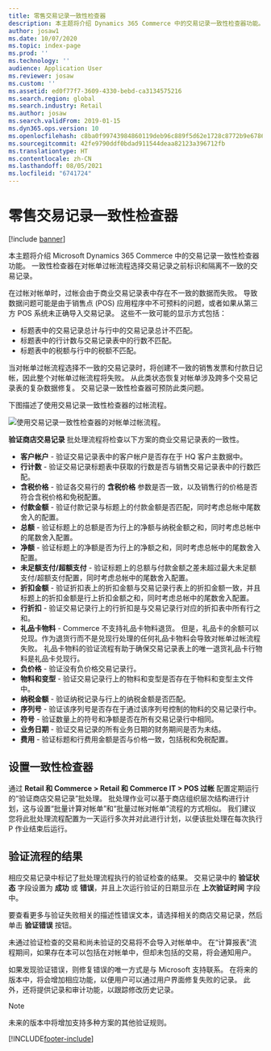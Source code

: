 ```yaml
---
title: 零售交易记录一致性检查器
description: 本主题将介绍 Dynamics 365 Commerce 中的交易记录一致性检查器功能。
author: josaw1
ms.date: 10/07/2020
ms.topic: index-page
ms.prod: ''
ms.technology: ''
audience: Application User
ms.reviewer: josaw
ms.custom: ''
ms.assetid: ed0f77f7-3609-4330-bebd-ca3134575216
ms.search.region: global
ms.search.industry: Retail
ms.author: josaw
ms.search.validFrom: 2019-01-15
ms.dyn365.ops.version: 10
ms.openlocfilehash: c8ba0f99743984860119deb96c889f5d62e1728c8772b9e6786d371690b61489
ms.sourcegitcommit: 42fe9790ddf0bdad911544deaa82123a396712fb
ms.translationtype: HT
ms.contentlocale: zh-CN
ms.lasthandoff: 08/05/2021
ms.locfileid: "6741724"
---
```

# <a name="retail-transaction-consistency-checker"></a>零售交易记录一致性检查器

[!include [banner](includes/banner.md)]

本主题将介绍 Microsoft Dynamics 365 Commerce 中的交易记录一致性检查器功能。 一致性检查器在对帐单过帐流程选择交易记录之前标识和隔离不一致的交易记录。

在过帐对帐单时，过帐会由于商业交易记录表中存在不一致的数据而失败。 导致数据问题可能是由于销售点 (POS) 应用程序中不可预料的问题，或者如果从第三方 POS 系统未正确导入交易记录。 这些不一致可能的显示方式包括： 

- 标题表中的交易记录总计与行中的交易记录总计不匹配。
- 标题表中的行计数与交易记录表中的行数不匹配。
- 标题表中的税额与行中的税额不匹配。 

当对帐单过帐流程选择不一致的交易记录时，将创建不一致的销售发票和付款日记帐，因此整个对帐单过帐流程将失败。 从此类状态恢复对帐单涉及跨多个交易记录表的复杂数据修复。 交易记录一致性检查器可预防此类问题。

下图描述了使用交易记录一致性检查器的过帐流程。

![使用交易记录一致性检查器的对帐单过帐流程。](./media/validchecker.png "使用零售交易记录一致性检查器的对帐单过帐流程")

**验证商店交易记录** 批处理流程将检查以下方案的商业交易记录表的一致性。

- **客户帐户** - 验证交易记录表中的客户帐户是否存在于 HQ 客户主数据中。
- **行计数** - 验证交易记录标题表中获取的行数是否与销售交易记录表中的行数匹配。
- **含税价格** - 验证各交易行的 **含税价格** 参数是否一致，以及销售行的价格是否符合含税价格和免税配置。
- **付款金额** - 验证付款记录与标题上的付款金额是否匹配，同时考虑总帐中尾数舍入的配置。
- **总额** - 验证标题上的总额是否为行上的净额与纳税金额之和，同时考虑总帐中的尾数舍入配置。
- **净额** - 验证标题上的净额是否为行上的净额之和，同时考虑总帐中的尾数舍入配置。
- **未足额支付/超额支付** - 验证标题上的总额与付款金额之差未超过最大未足额支付/超额支付配置，同时考虑总帐中的尾数舍入配置。
- **折扣金额** - 验证折扣表上的折扣金额与交易记录行表上的折扣金额一致，并且标题上的折扣金额是行上折扣金额之和，同时考虑总帐中的尾数舍入配置。
- **行折扣** - 验证交易记录行上的行折扣是与交易记录行对应的折扣表中所有行之和。
- **礼品卡物料** - Commerce 不支持礼品卡物料退货。 但是，礼品卡的余额可以兑现。作为退货行而不是兑现行处理的任何礼品卡物料会导致对帐单过帐流程失败。 礼品卡物料的验证流程有助于确保交易记录表上的唯一退货礼品卡行物料是礼品卡兑现行。
- **负价格** - 验证没有负价格交易记录行。
- **物料和变型** - 验证交易记录行上的物料和变型是否存在于物料和变型主文件中。
- **纳税金额** - 验证纳税记录与行上的纳税金额是否匹配。
- **序列号** - 验证该序列号是否存在于通过该序列号控制的物料的交易记录行中。
- **符号** - 验证数量上的符号和净额是否在所有交易记录行中相同。
- **业务日期** - 验证交易记录的所有业务日期的财务期间是否为未结。
- **费用** - 验证标题和行费用金额是否与价格一致，包括税和免税配置。

## <a name="set-up-the-consistency-checker"></a>设置一致性检查器

通过 **Retail 和 Commerce \> Retail 和 Commerce IT \> POS 过帐** 配置定期运行的“验证商店交易记录”批处理。 批处理作业可以基于商店组织层次结构进行计划，这与设置“批量计算对帐单”和“批量过帐对帐单”流程的方式相似。 我们建议您将此批处理流程配置为一天运行多次并对此进行计划，以便该批处理在每次执行 P 作业结束后运行。

## <a name="results-of-validation-process"></a>验证流程的结果

相应交易记录中标记了批处理流程执行的验证检查的结果。 交易记录中的 **验证状态** 字段设置为 **成功** 或 **错误**，并且上次运行验证的日期显示在 **上次验证时间** 字段中。

要查看更多与验证失败相关的描述性错误文本，请选择相关的商店交易记录，然后单击 **验证错误** 按钮。

未通过验证检查的交易和尚未验证的交易将不会导入对帐单中。 在“计算报表”流程期间，如果存在本可以包括在对帐单中，但却未包括的交易，将会通知用户。

如果发现验证错误，则修复错误的唯一方式是与 Microsoft 支持联系。 在将来的版本中，将会增加相应功能，以便用户可以通过用户界面修复失败的记录。 此外，还将提供记录和审计功能，以跟踪修改历史记录。

> [!NOTE]
> 未来的版本中将增加支持多种方案的其他验证规则。


[!INCLUDE[footer-include](../includes/footer-banner.md)]